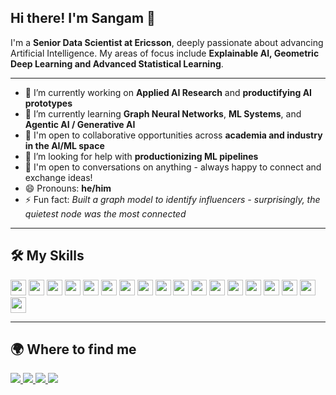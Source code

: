 ## Hi there! I'm Sangam 👋

I'm a **Senior Data Scientist at Ericsson**, deeply passionate about advancing Artificial Intelligence. My areas of focus include **Explainable AI, Geometric Deep Learning and Advanced Statistical Learning**.

---

- 🔭 I’m currently working on **Applied AI Research** and **productifying AI prototypes**
- 🌱 I’m currently learning **Graph Neural Networks**, **ML Systems**, and **Agentic AI / Generative AI**
- 🤝 I'm open to collaborative opportunities across **academia and industry in the AI/ML space**
- 🧠 I’m looking for help with **productionizing ML pipelines**
- 💬 I'm open to conversations on anything - always happy to connect and exchange ideas!
- 😄 Pronouns: **he/him**
- ⚡ Fun fact: *Built a graph model to identify influencers - surprisingly, the quietest node was the most connected*

---

## 🛠 My Skills

<p align="left">
  <!-- Programming Languages -->
  <img src="https://img.shields.io/badge/-Python-3776AB?style=flat-square&logo=python&logoColor=white" height="25"/>
  <img src="https://img.shields.io/badge/-R-276DC3?style=flat-square&logo=r&logoColor=white" height="25"/>
  <img src="https://img.shields.io/badge/-SQL-4479A1?style=flat-square&logo=postgresql&logoColor=white" height="25"/>

  <!-- ML Libraries -->
  <img src="https://img.shields.io/badge/-XGBoost-FF6600?style=flat-square&logo=xgboost&logoColor=white" height="25"/>
  <img src="https://img.shields.io/badge/-Scikit--Learn-F7931E?style=flat-square&logo=scikit-learn&logoColor=white" height="25"/>
  <img src="https://img.shields.io/badge/-LightGBM-3C9C35?style=flat-square&logo=lightgbm&logoColor=white" height="25"/>
  <img src="https://img.shields.io/badge/-PyTorch-EE4C2C?style=flat-square&logo=pytorch&logoColor=white" height="25"/>
  <img src="https://img.shields.io/badge/-TensorFlow-FF6F00?style=flat-square&logo=tensorflow&logoColor=white" height="25"/>
  <img src="https://img.shields.io/badge/-Keras-D00000?style=flat-square&logo=keras&logoColor=white" height="25"/>

  <!-- Tools -->
  <img src="https://img.shields.io/badge/-Jupyter-F37626?style=flat-square&logo=jupyter&logoColor=white" height="25"/>
  <img src="https://img.shields.io/badge/-VSCode-007ACC?style=flat-square&logo=visual-studio-code&logoColor=white" height="25"/>
  <img src="https://img.shields.io/badge/-Git-F05032?style=flat-square&logo=git&logoColor=white" height="25"/>
  <img src="https://img.shields.io/badge/-GitHub-181717?style=flat-square&logo=github&logoColor=white" height="25"/>
  <img src="https://img.shields.io/badge/-GitLab-FC6D26?style=flat-square&logo=gitlab&logoColor=white" height="25"/>
  <img src="https://img.shields.io/badge/-Jenkins-D24939?style=flat-square&logo=jenkins&logoColor=white" height="25"/>
  <img src="https://img.shields.io/badge/-Docker-2496ED?style=flat-square&logo=docker&logoColor=white" height="25"/>
  <img src="https://img.shields.io/badge/-Linux-FCC624?style=flat-square&logo=linux&logoColor=black" height="25"/>
  <img src="https://img.shields.io/badge/-LaTeX-008080?style=flat-square&logo=latex&logoColor=white" height="25"/>
</p>

---

## 🌍 Where to find me

<p align="left">
  <a href="https://www.linkedin.com/in/sangamsingh09" target="_blank">
    <img src="https://img.shields.io/badge/LinkedIn-0A66C2?style=for-the-badge&logo=linkedin&logoColor=white" />
  </a>
  <a href="https://github.com/SangiSI" target="_blank">
    <img src="https://img.shields.io/badge/GitHub-181717?style=for-the-badge&logo=github&logoColor=white" />
  </a>
  <a href="mailto:your_email@outlook.com" target="_blank">
    <img src="https://img.shields.io/badge/Outlook-0078D4?style=for-the-badge&logo=microsoft-outlook&logoColor=white" />
  </a>
  <a href="mailto:your_email@gmail.com" target="_blank">
    <img src="https://img.shields.io/badge/Gmail-D14836?style=for-the-badge&logo=gmail&logoColor=white" />
  </a>
</p>
